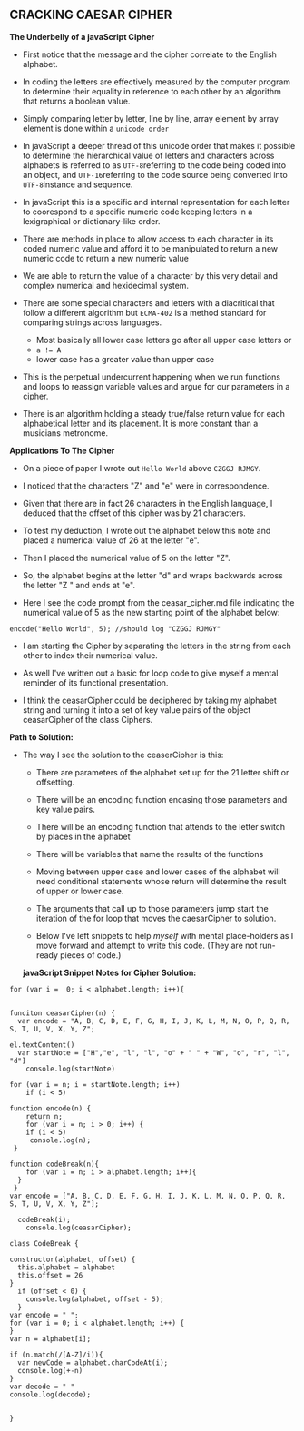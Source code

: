 **CRACKING CAESAR CIPHER**
---------------------------


**The Underbelly of a javaScript Cipher**

* First notice that the message and the cipher correlate to the English alphabet.

* In coding the letters are effectively measured by the computer program to determine their equality in reference to each other by an algorithm that returns a boolean value.

* Simply comparing letter by letter, line by line, array element by array element is done within a `unicode order`

* In javaScript a deeper thread of this unicode order that makes it possible to determine the hierarchical value of letters and characters across alphabets is referred to as `UTF-8`referring to the code being coded into an object, and `UTF-16`referring to the code source being converted into `UTF-8`instance and sequence.

* In javaScript this is a specific and internal representation for each letter to coorespond to a specific numeric code keeping letters in a lexigraphical or dictionary-like order.

* There are methods in place to allow access to each character in its coded numeric value and afford it to be manipulated to return a new numeric code to return a new numeric value

* We are able to return the value of a character by this very detail and complex numerical and hexidecimal system.

* There are some special characters and letters with a diacritical that follow a different algorithm but `ECMA-402` is a method standard for comparing strings across languages.
  * Most basically all lower case letters go after all upper case letters or
  * `a != A`
  * lower case has a greater value than upper case

* This is the perpetual undercurrent happening when we run functions and loops to reassign variable values and argue for our parameters in a cipher.

* There is an algorithm holding a steady true/false return value for each alphabetical letter and its placement.  It is more constant than a musicians metronome.


**Applications To The Cipher**

* On a piece of paper I wrote out `Hello World` above `CZGGJ RJMGY`.

* I noticed that the characters "Z" and "e" were in correspondence.  

* Given that there are in fact 26 characters in the English language, I deduced that the offset of this cipher was by 21 characters.

* To test my deduction, I wrote out the alphabet below this note and placed a numerical value of 26 at the letter "e".

* Then I placed the numerical value of 5 on the letter "Z".

* So, the alphabet begins at the letter "d" and wraps backwards across the letter "Z " and ends at "e".

* Here I see the code prompt from the ceasar_cipher.md file indicating the numerical value of 5 as the new starting point of the alphabet below:

```
encode("Hello World", 5); //should log "CZGGJ RJMGY"

```
* I am starting the Cipher by separating the letters in the string from each other to index their numerical value.

* As well I've written out a basic for loop code to give myself a mental reminder of its functional presentation.

* I think the ceasarCipher could be deciphered by taking my alphabet string and turning it into a set of key value pairs of the object ceasarCipher of the class Ciphers.



**Path to Solution:**


* The way I see the solution to the ceaserCipher is this:

    * There are parameters of the alphabet set up for the 21 letter shift or offsetting.  

    * There will be an encoding function encasing those parameters and key value pairs.

    * There will be an encoding function that attends to the letter switch by places in the alphabet

    * There will be variables that name the results of the functions

    * Moving between upper case and lower cases of the alphabet will need conditional statements whose return will determine the result of upper or lower case.

    * The arguments that call up to those parameters jump start the iteration of the for loop that moves the caesarCipher to solution.



  * Below I've left snippets to help *myself* with mental place-holders as I move forward and attempt to write this code. (They are not run-ready pieces of code.)


  **javaScript Snippet Notes for Cipher Solution:**

```
for (var i =  0; i < alphabet.length; i++){

```

```

funciton ceasarCipher(n) {
  var encode = "A, B, C, D, E, F, G, H, I, J, K, L, M, N, O, P, Q, R, S, T, U, V, X, Y, Z";

```

```
el.textContent()
  var startNote = ["H","e", "l", "l", "o" + " " + "W", "o", "r", "l", "d"]
    console.log(startNote)

```

```
for (var i = n; i = startNote.length; i++)
    if (i < 5)
```

```
function encode(n) {
    return n;
    for (var i = n; i > 0; i++) {
    if (i < 5)
     console.log(n);
 }
```

```
function codeBreak(n){
    for (var i = n; i > alphabet.length; i++){
  }
 }
var encode = ["A, B, C, D, E, F, G, H, I, J, K, L, M, N, O, P, Q, R, S, T, U, V, X, Y, Z"];

  codeBreak(i);
    console.log(ceasarCipher);

```

```
class CodeBreak {

constructor(alphabet, offset) {
  this.alphabet = alphabet
  this.offset = 26
}
  if (offset < 0) {
    console.log(alphabet, offset - 5);
  }
var encode = " ";
for (var i = 0; i < alphabet.length; i++) {
}
var n = alphabet[i];

if (n.match(/[A-Z]/i)){
  var newCode = alphabet.charCodeAt(i);
  console.log(+-n)
}
var decode = " "
console.log(decode);


}

```
